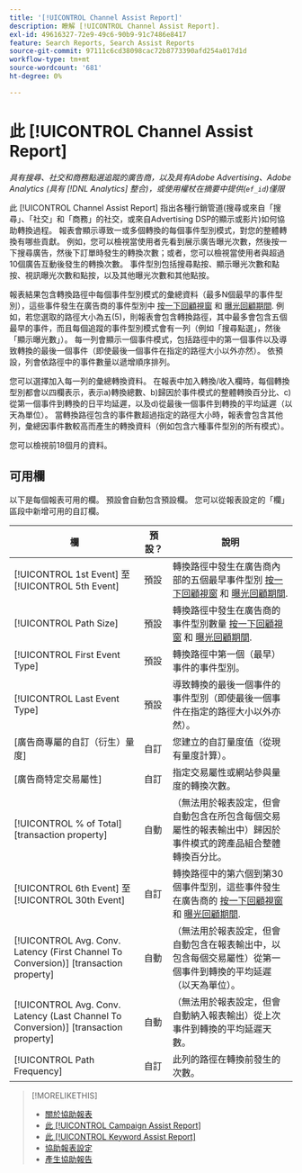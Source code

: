 ```yaml
---
title: '[!UICONTROL Channel Assist Report]'
description: 瞭解 [!UICONTROL Channel Assist Report].
exl-id: 49616327-72e9-49c6-90b9-91c7486e8417
feature: Search Reports, Search Assist Reports
source-git-commit: 97111c6cd38098cac72b8773390afd254a017d1d
workflow-type: tm+mt
source-wordcount: '681'
ht-degree: 0%

---
```


# 此 [!UICONTROL Channel Assist Report]

*具有搜尋、社交和商務點選追蹤的廣告商，以及具有Adobe Advertising、Adobe Analytics (具有 [!DNL Analytics] 整合)，或使用權杖在摘要中提供(`ef_id`)僅限*

此 [!UICONTROL Channel Assist Report] 指出各種行銷管道(搜尋或來自「搜尋」、「社交」和「商務」的社交，或來自Advertising DSP的顯示或影片)如何協助轉換過程。 報表會顯示導致一或多個轉換的每個事件型別模式，對您的整體轉換有哪些貢獻。 例如，您可以檢視當使用者先看到展示廣告曝光次數，然後按一下搜尋廣告，然後下訂單時發生的轉換次數；或者，您可以檢視當使用者與超過10個廣告互動後發生的轉換次數。 事件型別包括搜尋點按、顯示曝光次數和點按、視訊曝光次數和點按，以及其他曝光次數和其他點按。 <!-- [DSP metrics may show up as "Other Path Length (<length>)" or empty; we're supposed to fill in more values for DSP at some point.] -->

報表結果包含轉換路徑中每個事件型別模式的彙總資料（最多N個最早的事件型別），這些事件發生在廣告商的事件型別中 [按一下回顧視窗](/help/search-social-commerce/glossary.md#c-d) 和 [曝光回顧期間](/help/search-social-commerce/glossary.md#i-j). 例如，若您選取的路徑大小為五(5)，則報表會包含轉換路徑，其中最多會包含五個最早的事件，而且每個追蹤的事件型別模式會有一列（例如「搜尋點選」，然後「顯示曝光數」）。 每一列會顯示一個事件模式，包括路徑中的第一個事件以及導致轉換的最後一個事件（即使最後一個事件在指定的路徑大小以外亦然）。 依預設，列會依路徑中的事件數量以遞增順序排列。

您可以選擇加入每一列的彙總轉換資料。 在報表中加入轉換/收入欄時，每個轉換型別都會以四欄表示，表示a)轉換總數、b)歸因於事件模式的整體轉換百分比、c)從第一個事件到轉換的日平均延遲，以及d)從最後一個事件到轉換的平均延遲（以天為單位）。 當轉換路徑包含的事件數超過指定的路徑大小時，報表會包含其他列，彙總因事件數較高而產生的轉換資料（例如包含六種事件型別的所有模式）。

您可以檢視前18個月的資料。

## 可用欄

以下是每個報表可用的欄。 預設會自動包含預設欄。 您可以從報表設定的「欄」區段中新增可用的自訂欄。

| 欄 | 預設？ | 說明 |
| ---- | ---- | ---- |
| [!UICONTROL 1st Event] 至 [!UICONTROL 5th Event] | 預設 | 轉換路徑中發生在廣告商內部的五個最早事件型別 [按一下回顧視窗](/help/search-social-commerce/glossary.md#c-d) 和 [曝光回顧期間](/help/search-social-commerce/glossary.md#i-j). |
| [!UICONTROL Path Size] | 預設 | 轉換路徑中發生在廣告商的事件型別數量 [按一下回顧視窗](/help/search-social-commerce/glossary.md#c-d) 和 [曝光回顧期間](/help/search-social-commerce/glossary.md#i-j). |
| [!UICONTROL First Event Type] | 預設 | 轉換路徑中第一個（最早）事件的事件型別。 |
| [!UICONTROL Last Event Type] | 預設 | 導致轉換的最後一個事件的事件型別（即使最後一個事件在指定的路徑大小以外亦然）。 |
| \[廣告商專屬的自訂（衍生）量度\] | 自訂 | 您建立的自訂量度值（從現有量度計算）。 |
| \[廣告商特定交易屬性\] | 自訂 | 指定交易屬性或網站參與量度的轉換次數。 |
| [!UICONTROL % of Total] \[transaction property\] | 自動 | （無法用於報表設定，但會自動包含在所包含每個交易屬性的報表輸出中）歸因於事件模式的跨產品組合整體轉換百分比。 |
| [!UICONTROL 6th Event] 至 [!UICONTROL 30th Event] | 自訂 | 轉換路徑中的第六個到第30個事件型別，這些事件發生在廣告商的 [按一下回顧視窗](/help/search-social-commerce/glossary.md#c-d) 和 [曝光回顧期間](/help/search-social-commerce/glossary.md#i-j). |
| [!UICONTROL Avg. Conv. Latency (First Channel To Conversion)] \[transaction property\] | 自動 | （無法用於報表設定，但會自動包含在報表輸出中，以包含每個交易屬性）從第一個事件到轉換的平均延遲（以天為單位）。 |
| [!UICONTROL Avg. Conv. Latency (Last Channel To Conversion)] \[transaction property\] | 自動 | （無法用於報表設定，但會自動納入報表輸出）從上次事件到轉換的平均延遲天數。 |
| [!UICONTROL Path Frequency] | 自訂 | 此列的路徑在轉換前發生的次數。 |

>[!MORELIKETHIS]
>
>* [關於協助報表](assist-report-about.md)
>* [此 [!UICONTROL Campaign Assist Report]](campaign-assist-report.md)
>* [此 [!UICONTROL Keyword Assist Report]](keyword-assist-report.md)
>* [協助報表設定](assist-report-settings.md)
>* [產生協助報告](assist-report-generate.md)
